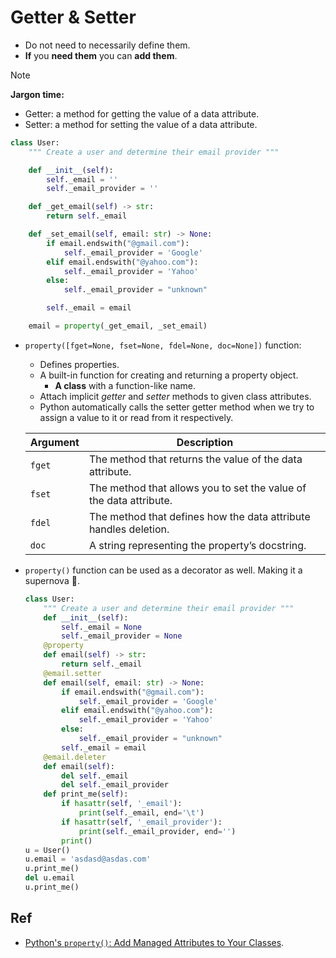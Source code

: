 # Getter & Setter

- Do not need to necessarily define them.
- **If** you **need them** you can **add them**.

> [!NOTE]
>
> **Jargon time:**
>
> - Getter: a method for getting the value of a data attribute.
> - Setter: a method for setting the value of a data attribute.

```py
class User:
    """ Create a user and determine their email provider """

    def __init__(self):
        self._email = ''
        self._email_provider = ''

    def _get_email(self) -> str:
        return self._email

    def _set_email(self, email: str) -> None:
        if email.endswith("@gmail.com"):
            self._email_provider = 'Google'
        elif email.endswith("@yahoo.com"):
            self._email_provider = 'Yahoo'
        else:
            self._email_provider = "unknown"

        self._email = email

    email = property(_get_email, _set_email)
```

- `property([fget=None, fset=None, fdel=None, doc=None])` function:

  - Defines properties.
  - A built-in function for creating and returning a property object.
    - **A class** with a function-like name.
  - Attach implicit _getter_ and _setter_ methods to given class attributes.
  - Python automatically calls the setter getter method when we try to assign a value to it or read from it respectively.

  | Argument | Description                                                        |
  | -------- | ------------------------------------------------------------------ |
  | `fget`   | The method that returns the value of the data attribute.           |
  | `fset`   | The method that allows you to set the value of the data attribute. |
  | `fdel`   | The method that defines how the data attribute handles deletion.   |
  | `doc`    | A string representing the property’s docstring.                    |

- `property()` function can be used as a decorator as well. Making it a supernova :star_struck:.

  ```py
  class User:
      """ Create a user and determine their email provider """
      def __init__(self):
          self._email = None
          self._email_provider = None
      @property
      def email(self) -> str:
          return self._email
      @email.setter
      def email(self, email: str) -> None:
          if email.endswith("@gmail.com"):
              self._email_provider = 'Google'
          elif email.endswith("@yahoo.com"):
              self._email_provider = 'Yahoo'
          else:
              self._email_provider = "unknown"
          self._email = email
      @email.deleter
      def email(self):
          del self._email
          del self._email_provider
      def print_me(self):
          if hasattr(self, '_email'):
              print(self._email, end='\t')
          if hasattr(self, '_email_provider'):
              print(self._email_provider, end='')
          print()
  u = User()
  u.email = 'asdasd@asdas.com'
  u.print_me()
  del u.email
  u.print_me()
  ```

## Ref

- [Python's `property()`: Add Managed Attributes to Your Classes](https://realpython.com/python-property/).
